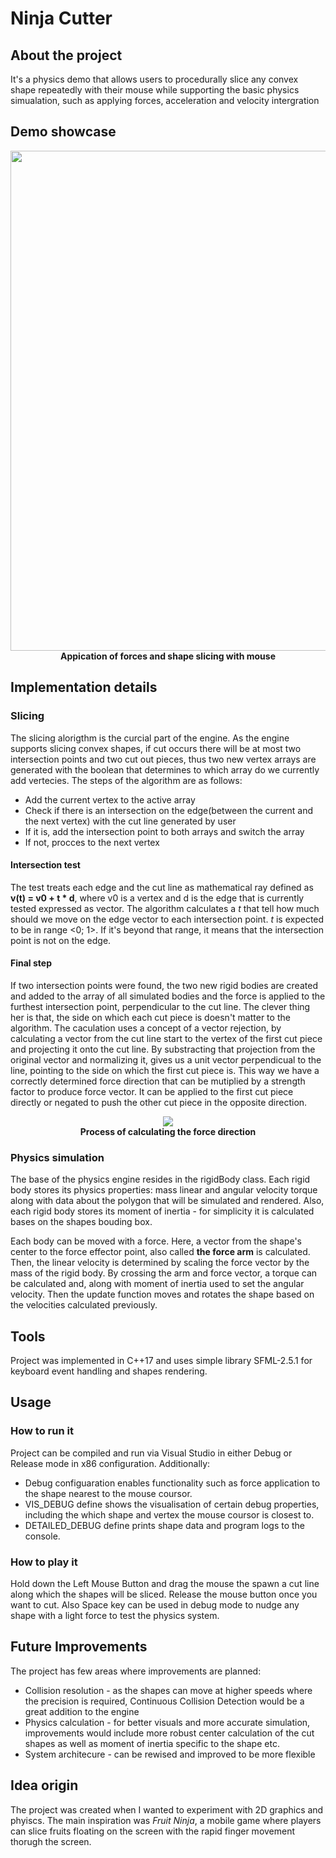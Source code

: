 # Ninja Cutter 
## About the project
It's a physics demo that allows users to procedurally slice any convex shape repeatedly with their mouse while supporting the basic physics simualation, such as applying forces, acceleration and velocity intergration

## Demo showcase
<p align="center">
  <img src="https://github.com/user-attachments/assets/88f339d6-6726-430c-a4f4-4bfce71ec7c6" width="800"><br>
  <b>Appication of forces and shape slicing with mouse</b>
</p>

## Implementation details

### Slicing 
The slicing alorigthm is the curcial part of the engine. As the engine supports slicing convex shapes, if cut occurs there will be at most two intersection points and two cut out pieces, thus two new vertex arrays are generated with the boolean that determines to which array do we currently add vertecies.
The steps of the algorithm are as follows:
* Add the current vertex to the active array
* Check if there is an intersection on the edge(between the current and the next vertex) with the cut line generated by user
* If it is, add the intersection point to both arrays and switch the array
* If not, procces to the next vertex

#### Intersection test
The test treats each edge and the cut line as mathematical ray defined as **v(t) = v0 + t * d**, where v0 is a vertex and d is the edge that is currently tested expressed as vector. The algorithm calculates a _t_ that tell how much should we move on the edge vector to each intersection point. _t_
is expected to be in range <0; 1>. If it's beyond that range, it means that the intersection point is not on the edge. 

#### Final step
If two intersection points were found, the two new rigid bodies are created and added to the array of all simulated bodies and the force is applied to the furthest intersection point, perpendicular to the cut line. The clever thing her is that, the side on which each cut piece is doesn't matter to the algorithm. The caculation uses a concept of a vector rejection, by calculating a vector from the cut line start to the vertex of the first cut piece and projecting it onto the cut line. By substracting that projection from the original vector and normalizing it, gives us a unit vector perpendicual to the line, pointing to the side on which the first cut piece is. This way we have a correctly determined force direction that can be mutiplied by a strength factor to produce force vector.
It can be applied to the first cut piece directly or negated to push the other cut piece in the opposite direction. 

<p align="center">
  <img src="https://github.com/user-attachments/assets/b8c5a874-e18c-48aa-8a35-32be405549a8"><br>
  <b>Process of calculating the force direction</b>
</p>

### Physics simulation
The base of the physics engine resides in the rigidBody class. Each rigid body stores its physics properties: mass linear and angular velocity torque along with data about the polygon that will be simulated and rendered. Also, each rigid body stores its moment of inertia - for simplicity it is calculated bases on the shapes bouding box. 

Each body can be moved with a force. Here, a vector from the shape's center to the force effector point, also called **the force arm** is calculated. Then, the linear velocity is determined by scaling the force vector by the mass of the rigid body. By crossing the arm and force vector, a torque can be calculated and, along with moment of inertia used to set the angular velocity. Then the update function moves and rotates the shape based on the velocities calculated previously.

## Tools 
Project was implemented in C++17 and uses simple library SFML-2.5.1 for keyboard event handling and shapes rendering.

## Usage

### How to run it
Project can be compiled and run via Visual Studio in either Debug or Release mode in x86 configuration. Additionally:
* Debug configuaration enables functionality such as force application to the shape nearest to the mouse coursor.
* VIS_DEBUG define shows the visualisation of certain debug properties, including the which shape and vertex the mouse coursor is closest to.
* DETAILED_DEBUG define prints shape data and program logs to the console.
### How to play it
Hold down the Left Mouse Button and drag the mouse the spawn a cut line along which the shapes will be sliced. Release the mouse button once you want to cut. Also Space key can be used in debug mode to nudge any shape with a light force to test the physics system.

## Future Improvements
The project has few areas where improvements are planned:
* Collision resolution - as the shapes can move at higher speeds where the precision is required, Continuous Collision Detection would be a great addition to the engine
* Physics calculation - for better visuals and more accurate simulation, improvements would include more robust center calculation of the cut shapes as well as moment of inertia specific to the shape etc.
* System architecure - can be rewised and improved to be more flexible

## Idea origin
The project was created when I wanted to experiment with 2D graphics and phyiscs. The main inspiration was _Fruit Ninja_, a mobile game where players can slice fruits floating on the screen with the rapid finger movement thorugh the screen. 
